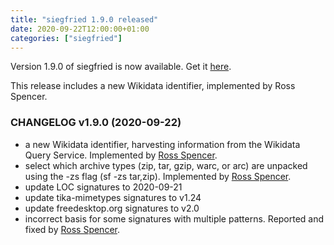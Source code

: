 ```yaml
---
title: "siegfried 1.9.0 released"
date: 2020-09-22T12:00:00+01:00
categories: ["siegfried"]
---
```


Version 1.9.0 of siegfried is now available. Get it [here](/siegfried).

This release includes a new Wikidata identifier, implemented by Ross Spencer.

### CHANGELOG v1.9.0 (2020-09-22)

- a new Wikidata identifier, harvesting information from the Wikidata Query Service. Implemented by [Ross Spencer](https://github.com/richardlehane/siegfried/commit/dfb579b4ae46ae6daa814fc3fc74271d768f2f9c). 
- select which archive types (zip, tar, gzip, warc, or arc) are unpacked using the -zs flag (sf -zs tar,zip). Implemented by [Ross Spencer](https://github.com/richardlehane/siegfried/commit/88dd43b55e5f83304705f6bcd439d502ef08cd38).
- update LOC signatures to 2020-09-21
- update tika-mimetypes signatures to v1.24
- update freedesktop.org signatures to v2.0
- incorrect basis for some signatures with multiple patterns. Reported and fixed by [Ross Spencer](https://github.com/richardlehane/siegfried/issues/142).